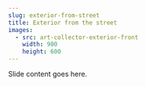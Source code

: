 ```yaml
---
slug: exterior-from-street
title: Exterior from the street
images:
  - src: art-collector-exterior-front
    width: 900
    height: 600
---
```

Slide content goes here.
